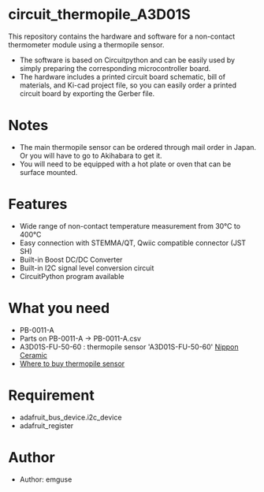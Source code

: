 # circuit_thermopile_A3D01S
This repository contains the hardware and software for a non-contact thermometer module using a thermopile sensor.

- The software is based on Circuitpython and can be easily used by simply preparing the corresponding microcontroller board.
- The hardware includes a printed circuit board schematic, bill of materials, and Ki-cad project file, so you can easily order a printed circuit board by exporting the Gerber file.

# Notes

- The main thermopile sensor can be ordered through mail order in Japan. Or you will have to go to Akihabara to get it.
- You will need to be equipped with a hot plate or oven that can be surface mounted.

# Features

- Wide range of non-contact temperature measurement from 30°C to 400°C
- Easy connection with STEMMA/QT, Qwiic compatible connector (JST SH)
- Built-in Boost DC/DC Converter
- Built-in I2C signal level conversion circuit
- CircuitPython program available

# What you need

- PB-0011-A
- Parts on PB-0011-A -> PB-0011-A.csv
- A3D01S-FU-50-60 : thermopile sensor 'A3D01S-FU-50-60' [Nippon Ceramic](https://www.nicera.co.jp/en/) 
- [Where to buy thermopile sensor](https://akizukidenshi.com/catalog/g/gI-16059/)

# Requirement

- adafruit_bus_device.i2c_device
- adafruit_register

# Author

- Author: emguse